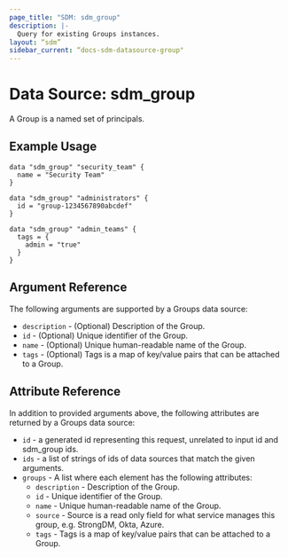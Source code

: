 ```yaml
---
page_title: "SDM: sdm_group"
description: |-
  Query for existing Groups instances.
layout: “sdm”
sidebar_current: “docs-sdm-datasource-group"
---
```

# Data Source: sdm_group

A Group is a named set of principals.
## Example Usage

```hcl
data "sdm_group" "security_team" {
  name = "Security Team"
}

data "sdm_group" "administrators" {
  id = "group-1234567890abcdef"
}

data "sdm_group" "admin_teams" {
  tags = {
    admin = "true"
  }
}
```
## Argument Reference
The following arguments are supported by a Groups data source:
* `description` - (Optional) Description of the Group.
* `id` - (Optional) Unique identifier of the Group.
* `name` - (Optional) Unique human-readable name of the Group.
* `tags` - (Optional) Tags is a map of key/value pairs that can be attached to a Group.
## Attribute Reference
In addition to provided arguments above, the following attributes are returned by a Groups data source:
* `id` - a generated id representing this request, unrelated to input id and sdm_group ids.
* `ids` - a list of strings of ids of data sources that match the given arguments.
* `groups` - A list where each element has the following attributes:
	* `description` - Description of the Group.
	* `id` - Unique identifier of the Group.
	* `name` - Unique human-readable name of the Group.
	* `source` - Source is a read only field for what service manages this group, e.g. StrongDM, Okta, Azure.
	* `tags` - Tags is a map of key/value pairs that can be attached to a Group.
